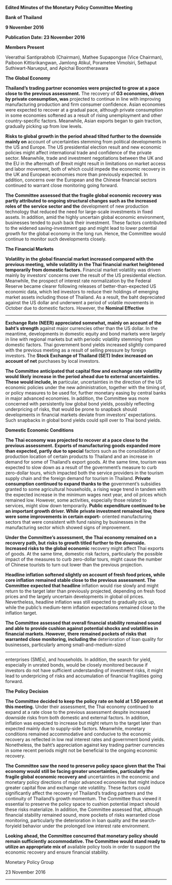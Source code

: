 **Edited Minutes of the Monetary Policy Committee Meeting**

**Bank of Thailand**

**9 November 2016**

**Publication Date: 23 November 2016**

**Members Present**

Veerathai Santiprabhob (Chairman), Mathee Supapongse (Vice Chairman), Paiboon
Kittisrikangwan, Jamlong Atikul, Porametee Vimolsiri, Sethaput Suthiwart-Narueput, and
Apichai Boontherawara

**The Global Economy**

**Thailand’s trading partner economies were projected to grow at a pace close to the**
**previous assessment.** The recovery of **G3 economies, driven by private consumption, was**
projected to continue in line with improving manufacturing production and firm consumer
confidence. Asian economies were expected to recover at a gradual pace, although private
consumption in some economies softened as a result of rising unemployment and other
country-specific factors. Meanwhile, Asian exports began to gain traction, gradually picking
up from low levels.

**Risks to global growth in the period ahead tilted further to the downside mainly on**
account of uncertainties stemming from political developments in the US and Europe. The
US presidential election result and new economic policies might affect international trade
and confidence of the private sector. Meanwhile, trade and investment negotiations
between the UK and the EU in the aftermath of Brexit might result in limitations on market
access and labor movement, both of which could impede the economic recovery in the UK
and European economies more than previously expected. In addition, concerns over the
European and the Chinese financial sectors continued to warrant close monitoring going
forward.

**The Committee assessed that the fragile global economic recovery was partly attributed**
**to ongoing structural changes such as the increased roles of the service sector and the**
development of new production technology that reduced the need for large-scale
investments in fixed assets. In addition, amid the highly uncertain global economic
environment, businesses tended to push back their investment. These factors contributed
to the widened saving-investment gap and might lead to lower potential growth for the
global economy in the long run. Hence, the Committee would continue to monitor such
developments closely.

**The Financial Markets**

**Volatility in the global financial market increased compared with the previous meeting,**
**while volatility in the Thai financial market heightened temporarily from domestic factors.**
Financial market volatility was driven mainly by investors’ concerns over the result of the US
presidential election. Meanwhile, the prospect of interest rate normalization by the Federal
Reserve became clearer following releases of better-than-expected US economic data,
which led investors to reduce their holdings of emerging market assets including those of
Thailand. As a result, the baht depreciated against the US dollar and underwent a period of
volatile movements in October due to domestic factors. However, the **Nominal Effective**


-----

**Exchange Rate (NEER) appreciated somewhat, mainly on account of the baht’s strength**
against major currencies other than the US dollar. In the meantime, developments in
domestic equity and bond markets were largely in line with regional markets but with
periodic volatility stemming from domestic factors. Thai government bond yields increased
slightly compared with the previous meeting as a result of selling pressure by foreign
investors. The **Stock Exchange of Thailand (SET) Index increased on account of net**
purchases by local investors.

**The Committee anticipated that capital flow and exchange rate volatility would likely**
**increase in the period ahead due to external uncertainties. These would include, in**
particular, uncertainties in the direction of the US economic policies under the new
administration, together with the timing of, or policy measures to be used for, further
monetary easing by central banks in major advanced economies. In addition, the Committee
was more concerned with persistently low global bond yields, possibly reflecting
underpricing of risks, that would be prone to snapback should developments in financial
markets deviate from investors’ expectations. Such snapbacks in global bond yields could
spill over to Thai bond yields.

**Domestic Economic Conditions**

**The Thai economy was projected to recover at a pace close to the previous assessment.**
**Exports of manufacturing goods expanded more than expected, partly due to special**
factors such as the consolidation of production location of certain products to Thailand and
an increase in demand for some of Thailand’s export goods. At the same time, tourism was
expected to slow down as a result of the government’s measure to curb zero-dollar tours,
which impacted both the service providers in the tourism supply chain and the foreign
demand for tourism in Thailand. **Private consumption continued to expand thanks to the**
government’s subsidies granted to some agricultural households, a rising wage trend in
tandem with the expected increase in the minimum wages next year, and oil prices which
remained low. However, some activities, especially those related to services, might slow
down temporarily. **Public expenditure continued to be an important growth driver. While**
**private investment remained low, there were some improvements in certain export-**
oriented manufacturing sectors that were consistent with fund raising by businesses in the
manufacturing sector which showed signs of improvement.

**Under the Committee’s assessment, the Thai economy remained on a recovery path, but**
**risks to growth titled further to the downside. Increased risks to the global economic**
recovery might affect Thai exports of goods. At the same time, domestic risk factors,
particularly the possible impact of the measures to curb zero-dollar tours, might cause the
number of Chinese tourists to turn out lower than the previous projection.

**Headline inflation softened slightly on account of fresh food prices, while core inflation**
**remained stable close to the previous assessment. The Committee expected that headline**
inflation would rise slowly and might return to the target later than previously projected,
depending on fresh food prices and the largely uncertain developments in global oil prices.
Nevertheless, headline inflation was still expected to gradually pick up, while the public’s
medium-term inflation expectations remained close to the inflation target.

**The Committee assessed that overall financial stability remained sound and able to**
**provide cushion against potential shocks and volatilities in financial markets. However,**
**there remained pockets of risks that warranted close monitoring, including the**
deterioration of loan quality for businesses, particularly among small-and-medium-sized


-----

enterprises (SMEs), and households. In addition, the search for yield, especially in unrated
bonds, would be closely monitored because if investors do not have sufficient
understanding of investment risks, it might lead to underpricing of risks and accumulation of
financial fragilities going forward.

**The Policy Decision**

**The Committee decided to keep the policy rate on hold at 1.50 percent at this meeting.**
Under their assessment, the Thai economy continued to expand at a rate close to the
previous assessment despite increased downside risks from both domestic and external
factors. In addition, inflation was expected to increase but might return to the target later
than expected mainly due to supply-side factors. Meanwhile, monetary conditions remained
accommodative and conducive to the economic recovery as reflected in low real interest
rates and government bond yields. Nonetheless, the baht’s appreciation against key trading
partner currencies in some recent periods might not be beneficial to the ongoing economic
recovery.

**The Committee saw the need to preserve policy space given that the Thai economy would**
**still be facing greater uncertainties, particularly the fragile global economic recovery and**
uncertainties in the economic and monetary policy directions of major advanced economies
that might induce greater capital flow and exchange rate volatility. These factors could
significantly affect the recovery of Thailand’s trading partners and the continuity of
Thailand’s growth momentum. The Committee thus viewed it essential to preserve the
policy space to cushion potential impact should these risks materialize. In addition, the
Committee assessed that, although financial stability remained sound, more pockets of risks
warranted close monitoring, particularly the deterioration in loan quality and the search-foryield behavior under the prolonged low interest rate environment.

**Looking ahead, the Committee concurred that monetary policy should remain sufficiently**
**accommodative. The Committee would stand ready to utilize an appropriate mix of**
available policy tools in order to support the economic recovery and ensure financial
stability.

Monetary Policy Group

23 November 2016


-----

